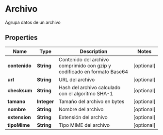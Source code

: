 

# Archivo

Agrupa datos de un archivo

## Properties

| Name | Type | Description | Notes |
|------------ | ------------- | ------------- | -------------|
|**contenido** | **String** | Contenido del archivo comprimido con gzip y codificado en formato Base64 |  [optional] |
|**url** | **String** | URL del archivo |  [optional] |
|**checksum** | **String** | Hash del archivo calculado con el algoritmo SHA-1 |  [optional] |
|**tamano** | **Integer** | Tamaño del archivo en bytes |  [optional] |
|**nombre** | **String** | Nombre del archivo |  [optional] |
|**extension** | **String** | Extensión del archivo |  [optional] |
|**tipoMime** | **String** | Tipo MIME del archivo |  [optional] |



